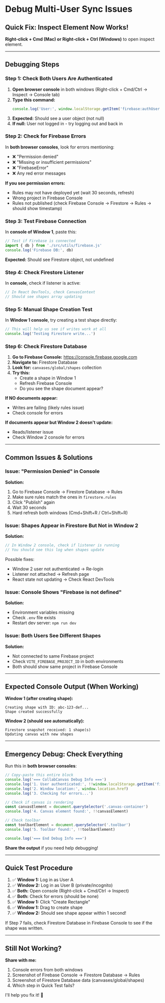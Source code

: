 # Debug Multi-User Sync Issues

## Quick Fix: Inspect Element Now Works!
**Right-click + Cmd (Mac) or Right-click + Ctrl (Windows)** to open inspect element.

---

## Debugging Steps

### Step 1: Check Both Users Are Authenticated

1. **Open browser console** in both windows (Right-click + Cmd/Ctrl → Inspect → Console tab)
2. **Type this command:**
   ```javascript
   console.log('User:', window.localStorage.getItem('firebase:authUser'))
   ```
3. **Expected:** Should see a user object (not null)
4. **If null:** User not logged in - try logging out and back in

### Step 2: Check for Firebase Errors

In **both browser consoles**, look for errors mentioning:
- ❌ "Permission denied"
- ❌ "Missing or insufficient permissions"
- ❌ "FirebaseError"
- ❌ Any red error messages

**If you see permission errors:**
- Rules may not have deployed yet (wait 30 seconds, refresh)
- Wrong project in Firebase Console
- Rules not published (check Firebase Console → Firestore → Rules → should show timestamp)

### Step 3: Test Firebase Connection

In **console of Window 1**, paste this:
```javascript
// Test if Firebase is connected
import { db } from './src/utils/firebase.js'
console.log('Firebase DB:', db)
```

**Expected:** Should see Firestore object, not undefined

### Step 4: Check Firestore Listener

In **console**, check if listener is active:
```javascript
// In React DevTools, check CanvasContext
// Should see shapes array updating
```

### Step 5: Manual Shape Creation Test

In **Window 1 console**, try creating a test shape directly:
```javascript
// This will help us see if writes work at all
console.log('Testing Firestore write...')
```

### Step 6: Check Firestore Database

1. **Go to Firebase Console:** https://console.firebase.google.com
2. **Navigate to:** Firestore Database
3. **Look for:** `canvases/global/shapes` collection
4. **Try this:**
   - Create a shape in Window 1
   - Refresh Firebase Console
   - Do you see the shape document appear?

**If NO documents appear:**
- Writes are failing (likely rules issue)
- Check console for errors

**If documents appear but Window 2 doesn't update:**
- Reads/listener issue
- Check Window 2 console for errors

---

## Common Issues & Solutions

### Issue: "Permission Denied" in Console

**Solution:**
1. Go to Firebase Console → Firestore Database → Rules
2. Make sure rules match the ones in `firestore.rules`
3. Click "Publish" again
4. Wait 30 seconds
5. Hard refresh both windows (Cmd+Shift+R / Ctrl+Shift+R)

### Issue: Shapes Appear in Firestore But Not in Window 2

**Solution:**
```javascript
// In Window 2 console, check if listener is running
// You should see this log when shapes update
```

Possible fixes:
- Window 2 user not authenticated → Re-login
- Listener not attached → Refresh page
- React state not updating → Check React DevTools

### Issue: Console Shows "Firebase is not defined"

**Solution:**
- Environment variables missing
- Check `.env` file exists
- Restart dev server: `npm run dev`

### Issue: Both Users See Different Shapes

**Solution:**
- Not connected to same Firebase project
- Check `VITE_FIREBASE_PROJECT_ID` in both environments
- Both should show same project in Firebase Console

---

## Expected Console Output (When Working)

**Window 1 (after creating shape):**
```
Creating shape with ID: abc-123-def...
Shape created successfully
```

**Window 2 (should see automatically):**
```
Firestore snapshot received: 1 shape(s)
Updating canvas with new shapes
```

---

## Emergency Debug: Check Everything

Run this in **both browser consoles**:

```javascript
// Copy-paste this entire block
console.log('=== CollabCanvas Debug Info ===')
console.log('1. User authenticated:', !!window.localStorage.getItem('firebase:authUser'))
console.log('2. Window location:', window.location.href)
console.log('3. Checking for errors...')

// Check if canvas is rendering
const canvasElement = document.querySelector('.canvas-container')
console.log('4. Canvas element found:', !!canvasElement)

// Check toolbar
const toolbarElement = document.querySelector('.toolbar')
console.log('5. Toolbar found:', !!toolbarElement)

console.log('=== End Debug Info ===')
```

**Share the output** if you need help debugging!

---

## Quick Test Procedure

1. ✅ **Window 1:** Log in as User A
2. ✅ **Window 2:** Log in as User B (private/incognito)
3. ✅ **Both:** Open console (Right-click + Cmd/Ctrl → Inspect)
4. ✅ **Both:** Check for errors (should be none)
5. ✅ **Window 1:** Click "Create Rectangle"
6. ✅ **Window 1:** Drag to create shape
7. ✅ **Window 2:** Should see shape appear within 1 second!

If Step 7 fails, check Firestore Database in Firebase Console to see if the shape was written.

---

## Still Not Working?

**Share with me:**
1. Console errors from both windows
2. Screenshot of Firebase Console → Firestore Database → Rules
3. Screenshot of Firestore Database data (canvases/global/shapes)
4. Which step in Quick Test fails?

I'll help you fix it! 🔧

